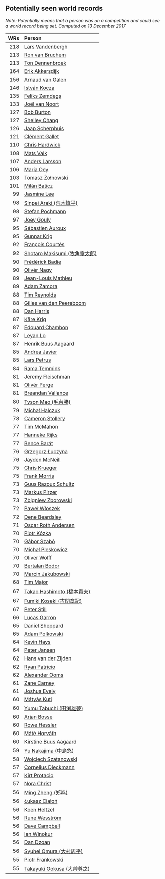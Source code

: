 ## Potentially seen world records

*Note: Potentially means that a person was on a competition and could see a world record being set.*
*Computed on 13 December 2017*

| WRs | Person |
| ---: | :--- |
| 218 | [Lars Vandenbergh](https://www.worldcubeassociation.org/persons/2003VAND01) |
| 213 | [Ron van Bruchem](https://www.worldcubeassociation.org/persons/2003BRUC01) |
| 213 | [Ton Dennenbroek](https://www.worldcubeassociation.org/persons/2003DENN01) |
| 164 | [Erik Akkersdijk](https://www.worldcubeassociation.org/persons/2005AKKE01) |
| 156 | [Arnaud van Galen](https://www.worldcubeassociation.org/persons/2006GALE01) |
| 146 | [István Kocza](https://www.worldcubeassociation.org/persons/2005KOCZ01) |
| 135 | [Feliks Zemdegs](https://www.worldcubeassociation.org/persons/2009ZEMD01) |
| 133 | [Joël van Noort](https://www.worldcubeassociation.org/persons/2004NOOR01) |
| 127 | [Bob Burton](https://www.worldcubeassociation.org/persons/2003BURT01) |
| 127 | [Shelley Chang](https://www.worldcubeassociation.org/persons/2004CHAN04) |
| 126 | [Jaap Scherphuis](https://www.worldcubeassociation.org/persons/2003SCHE01) |
| 121 | [Clément Gallet](https://www.worldcubeassociation.org/persons/2004GALL02) |
| 110 | [Chris Hardwick](https://www.worldcubeassociation.org/persons/2003HARD01) |
| 108 | [Mats Valk](https://www.worldcubeassociation.org/persons/2007VALK01) |
| 107 | [Anders Larsson](https://www.worldcubeassociation.org/persons/2003LARS01) |
| 106 | [Maria Oey](https://www.worldcubeassociation.org/persons/2007OEYM01) |
| 103 | [Tomasz Żołnowski](https://www.worldcubeassociation.org/persons/2005ZOLN01) |
| 101 | [Milán Baticz](https://www.worldcubeassociation.org/persons/2005BATI01) |
| 99 | [Jasmine Lee](https://www.worldcubeassociation.org/persons/2003LEEJ01) |
| 98 | [Sinpei Araki (荒木慎平)](https://www.worldcubeassociation.org/persons/2006ARAK01) |
| 98 | [Stefan Pochmann](https://www.worldcubeassociation.org/persons/2003POCH01) |
| 97 | [Joey Gouly](https://www.worldcubeassociation.org/persons/2007GOUL01) |
| 95 | [Sébastien Auroux](https://www.worldcubeassociation.org/persons/2008AURO01) |
| 95 | [Gunnar Krig](https://www.worldcubeassociation.org/persons/2004KRIG01) |
| 92 | [François Courtès](https://www.worldcubeassociation.org/persons/2008COUR01) |
| 92 | [Shotaro Makisumi (牧角章太郎)](https://www.worldcubeassociation.org/persons/2003MAKI01) |
| 90 | [Frédérick Badie](https://www.worldcubeassociation.org/persons/2003BADI01) |
| 90 | [Olivér Nagy](https://www.worldcubeassociation.org/persons/2004NAGY01) |
| 89 | [Jean-Louis Mathieu](https://www.worldcubeassociation.org/persons/2006MATH01) |
| 89 | [Adam Zamora](https://www.worldcubeassociation.org/persons/2004ZAMO01) |
| 88 | [Tim Reynolds](https://www.worldcubeassociation.org/persons/2005REYN01) |
| 88 | [Gilles van den Peereboom](https://www.worldcubeassociation.org/persons/2005PEER01) |
| 88 | [Dan Harris](https://www.worldcubeassociation.org/persons/2003HARR01) |
| 87 | [Kåre Krig](https://www.worldcubeassociation.org/persons/2004KRIG02) |
| 87 | [Edouard Chambon](https://www.worldcubeassociation.org/persons/2004CHAM01) |
| 87 | [Leyan Lo](https://www.worldcubeassociation.org/persons/2004LOLE01) |
| 87 | [Henrik Buus Aagaard](https://www.worldcubeassociation.org/persons/2006BUUS01) |
| 85 | [Andrea Javier](https://www.worldcubeassociation.org/persons/2010JAVI01) |
| 85 | [Lars Petrus](https://www.worldcubeassociation.org/persons/1982PETR01) |
| 84 | [Rama Temmink](https://www.worldcubeassociation.org/persons/2006TEMM01) |
| 81 | [Jeremy Fleischman](https://www.worldcubeassociation.org/persons/2005FLEI01) |
| 81 | [Olivér Perge](https://www.worldcubeassociation.org/persons/2007PERG01) |
| 81 | [Breandan Vallance](https://www.worldcubeassociation.org/persons/2007VALL01) |
| 80 | [Tyson Mao (毛台勝)](https://www.worldcubeassociation.org/persons/2004MAOT02) |
| 79 | [Michał Halczuk](https://www.worldcubeassociation.org/persons/2006HALC01) |
| 78 | [Cameron Stollery](https://www.worldcubeassociation.org/persons/2010STOL01) |
| 77 | [Tim McMahon](https://www.worldcubeassociation.org/persons/2009MCMA01) |
| 77 | [Hanneke Rijks](https://www.worldcubeassociation.org/persons/2008RIJK01) |
| 77 | [Bence Barát](https://www.worldcubeassociation.org/persons/2008BARA01) |
| 76 | [Grzegorz Łuczyna](https://www.worldcubeassociation.org/persons/2005LUCZ01) |
| 76 | [Jayden McNeill](https://www.worldcubeassociation.org/persons/2012MCNE01) |
| 75 | [Chris Krueger](https://www.worldcubeassociation.org/persons/2006KRUE01) |
| 75 | [Frank Morris](https://www.worldcubeassociation.org/persons/2003MORR01) |
| 73 | [Guus Razoux Schultz](https://www.worldcubeassociation.org/persons/1982RAZO01) |
| 73 | [Markus Pirzer](https://www.worldcubeassociation.org/persons/2006PIRZ01) |
| 73 | [Zbigniew Zborowski](https://www.worldcubeassociation.org/persons/2003ZBOR02) |
| 72 | [Paweł Włoszek](https://www.worldcubeassociation.org/persons/2006WLOS01) |
| 72 | [Dene Beardsley](https://www.worldcubeassociation.org/persons/2009BEAR01) |
| 71 | [Oscar Roth Andersen](https://www.worldcubeassociation.org/persons/2008ANDE02) |
| 70 | [Piotr Kózka](https://www.worldcubeassociation.org/persons/2005KOZK01) |
| 70 | [Gábor Szabó](https://www.worldcubeassociation.org/persons/2005SZAB02) |
| 70 | [Michał Pleskowicz](https://www.worldcubeassociation.org/persons/2009PLES01) |
| 70 | [Oliver Wolff](https://www.worldcubeassociation.org/persons/2004WOLF01) |
| 70 | [Bertalan Bodor](https://www.worldcubeassociation.org/persons/2007BODO01) |
| 70 | [Marcin Jakubowski](https://www.worldcubeassociation.org/persons/2007JAKU01) |
| 68 | [Tim Major](https://www.worldcubeassociation.org/persons/2010MAJO01) |
| 67 | [Takao Hashimoto (橋本貴夫)](https://www.worldcubeassociation.org/persons/2007HASH01) |
| 67 | [Fumiki Koseki (古関章記)](https://www.worldcubeassociation.org/persons/2005KOSE01) |
| 67 | [Peter Still](https://www.worldcubeassociation.org/persons/2005STIL01) |
| 66 | [Lucas Garron](https://www.worldcubeassociation.org/persons/2006GARR01) |
| 65 | [Daniel Sheppard](https://www.worldcubeassociation.org/persons/2009SHEP01) |
| 65 | [Adam Polkowski](https://www.worldcubeassociation.org/persons/2007POLK01) |
| 64 | [Kevin Hays](https://www.worldcubeassociation.org/persons/2009HAYS01) |
| 64 | [Peter Jansen](https://www.worldcubeassociation.org/persons/2003JANS01) |
| 62 | [Hans van der Zijden](https://www.worldcubeassociation.org/persons/2004ZIJD01) |
| 62 | [Ryan Patricio](https://www.worldcubeassociation.org/persons/2004PATR01) |
| 62 | [Alexander Ooms](https://www.worldcubeassociation.org/persons/2005OOMS01) |
| 61 | [Zane Carney](https://www.worldcubeassociation.org/persons/2010CARN01) |
| 61 | [Joshua Evely](https://www.worldcubeassociation.org/persons/2010EVEL01) |
| 60 | [Mátyás Kuti](https://www.worldcubeassociation.org/persons/2006KUTI01) |
| 60 | [Yumu Tabuchi (田渕雄夢)](https://www.worldcubeassociation.org/persons/2006TABU02) |
| 60 | [Arjan Bosse](https://www.worldcubeassociation.org/persons/2004BOSS01) |
| 60 | [Rowe Hessler](https://www.worldcubeassociation.org/persons/2007HESS01) |
| 60 | [Máté Horváth](https://www.worldcubeassociation.org/persons/2007HORV01) |
| 60 | [Kirstine Buus Aagaard](https://www.worldcubeassociation.org/persons/2006BUUS02) |
| 59 | [Yu Nakajima (中島悠)](https://www.worldcubeassociation.org/persons/2007NAKA03) |
| 58 | [Wojciech Szatanowski](https://www.worldcubeassociation.org/persons/2011SZAT01) |
| 57 | [Cornelius Dieckmann](https://www.worldcubeassociation.org/persons/2009DIEC01) |
| 57 | [Kirt Protacio](https://www.worldcubeassociation.org/persons/2010PROT01) |
| 57 | [Nora Christ](https://www.worldcubeassociation.org/persons/2009CHRI03) |
| 56 | [Ming Zheng (郑鸣)](https://www.worldcubeassociation.org/persons/2009ZHEN11) |
| 56 | [Łukasz Ciałoń](https://www.worldcubeassociation.org/persons/2005CIAL02) |
| 56 | [Koen Heltzel](https://www.worldcubeassociation.org/persons/2003HELT01) |
| 56 | [Rune Wesström](https://www.worldcubeassociation.org/persons/2003WESS01) |
| 56 | [Dave Campbell](https://www.worldcubeassociation.org/persons/2005CAMP01) |
| 56 | [Ian Winokur](https://www.worldcubeassociation.org/persons/2003WINO01) |
| 56 | [Dan Dzoan](https://www.worldcubeassociation.org/persons/2006DZOA03) |
| 56 | [Syuhei Omura (大村周平)](https://www.worldcubeassociation.org/persons/2007OMUR01) |
| 55 | [Piotr Frankowski](https://www.worldcubeassociation.org/persons/2006FRAN01) |
| 55 | [Takayuki Ookusa (大艸尊之)](https://www.worldcubeassociation.org/persons/2006OOKU01) |
